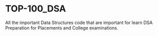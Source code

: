 # TOP-100_DSA
All the important Data Structures code that are important for learn DSA Preparation for Placements and College examinations.
